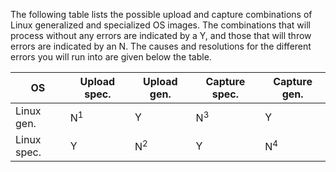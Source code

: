 The following table lists the possible upload and capture combinations of Linux generalized and specialized OS images. The combinations that will process without any errors are indicated by a Y, and those that will throw errors are indicated by an N. The causes and resolutions for the different errors you will run into are given below the table.

| OS            | Upload spec. | Upload gen. | Capture spec. | Capture gen. |
|---------------|--------------|-------------|---------------|--------------|
| Linux gen.  | N<sup>1</sup>            | Y           | N<sup>3</sup>             | Y            |
| Linux spec. | Y            | N<sup>2</sup>           | Y             | N<sup>4</sup>            |


<!--HONumber=Oct16_HO2-->


